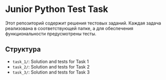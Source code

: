 # Junior Python Test Task

Этот репозиторий содержит решения тестовых заданий.
Каждая задача реализована в соответствующей папке, а для обеспечения функциональности предусмотрены тесты.

## Структура
- `task_1/`: Solution and tests for Task 1
- `task_2/`: Solution and tests for Task 2
- `task_3/`: Solution and tests for Task 3